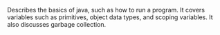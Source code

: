 Describes the basics of java, such as how to run a program.
It covers variables such as primitives, object data types, and scoping variables.
It also discusses garbage collection.